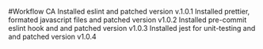 #Workflow CA
Installed eslint and patched version v.1.0.1
Installed prettier, formated javascript files and patched version v1.0.2
Installed pre-commit eslint hook and and patched version v1.0.3
Installed jest for unit-testing and and patched version v1.0.4
